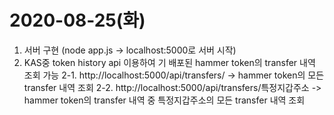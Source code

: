 # 2020-08-25(화)
1. 서버 구현 (node app.js -> localhost:5000로 서버 시작)
2. KAS중 token history api 이용하여 기 배포된 hammer token의 transfer 내역 조회 가능
2-1. http://localhost:5000/api/transfers/ -> hammer token의 모든 transfer 내역 조회
2-2. http://localhost:5000/api/transfers/특정지갑주소 -> hammer token의 transfer 내역 중 특정지갑주소의 모든 transfer 내역 조회

